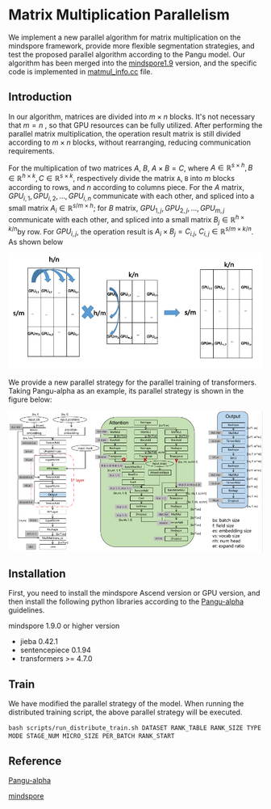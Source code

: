 # Matrix Multiplication Parallelism

We implement a new parallel algorithm for matrix multiplication on the mindspore framework, provide more flexible segmentation strategies, and test the proposed parallel algorithm according to the Pangu model. Our algorithm has been merged into the [mindspore1.9](https://github.com/mindspore-ai/mindspore.git) version, and the specific code is implemented in [matmul_info.cc](https://github.com/mindspore-ai/mindspore/blob/r1.9/mindspore/ccsrc/frontend/parallel/ops_info/matmul_info.cc) file.

## Introduction

In our  algorithm, matrices are divided into $m \times n$ blocks. It's not necessary that $m=n$ , so that GPU resources can be fully utilized. After performing the parallel matrix multiplication, the operation result matrix is still divided according to $m \times n$ blocks, without rearranging, reducing communication requirements.

For the multiplication of two matrices $A$, $B$, $A\times B=C$, where $A\in \mathbb{R}^{s \times h}, B\in \mathbb{R}^ {h \times k}, C\in \mathbb{R}^{s \times k}$, respectively divide the matrix `A`, `B` into $m$ blocks according to rows, and $n$ according to columns piece. For the $A$ matrix, $GPU_{i,1},GPU_{i,2},...,GPU_{i,n}$ communicate with each other, and spliced into a small matrix $A_i\in \mathbb{R }^{s/m \times h }$; for $B$ matrix, $GPU_{1,j},GPU_{2,j},...,GPU_{m,j}$ communicate with each other, and spliced into a small matrix $B_j\in \mathbb{R}^{h \times k/n }$by row. For $GPU_{i,j}$, the operation result is $A_i \times B_j = C_{i.j}$, $C_{i,j}\in \mathbb{R}^{s/m \times k/n}$. As shown below

![1670469977985](image/README/1670469977985.png)

We provide a new parallel strategy for the parallel training of transformers. Taking Pangu-alpha as an example, its parallel strategy is shown in the figure below:

![1670486295971](image/README/1670486295971.png)

## Installation

First, you need to install the mindspore Ascend version or GPU version, and then install the following python libraries according to the [Pangu-alpha](https://gitee.com/mindspore/models.git) guidelines.

mindspore 1.9.0 or higher version

* jieba 0.42.1
* sentencepiece 0.1.94
* transformers >= 4.7.0

## Train

We have modified the parallel strategy of the model. When running the distributed training script, the above parallel strategy will be executed.

```
bash scripts/run_distribute_train.sh DATASET RANK_TABLE RANK_SIZE TYPE MODE STAGE_NUM MICRO_SIZE PER_BATCH RANK_START
```

## Reference

[Pangu-alpha](https://gitee.com/mindspore/models.git)

[mindspore](https://github.com/mindspore-ai/mindspore.git)
